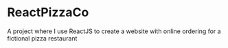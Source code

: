 # ReactPizzaCo
A project where I use ReactJS to create a website with online ordering for a fictional pizza restaurant
